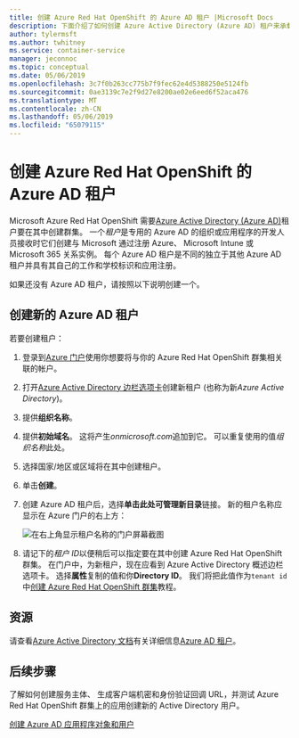 ```yaml
---
title: 创建 Azure Red Hat OpenShift 的 Azure AD 租户 |Microsoft Docs
description: 下面介绍了如何创建 Azure Active Directory (Azure AD) 租户来承载 Microsoft Azure Red Hat OpenShift 群集。
author: tylermsft
ms.author: twhitney
ms.service: container-service
manager: jeconnoc
ms.topic: conceptual
ms.date: 05/06/2019
ms.openlocfilehash: 3c7f0b263cc775b7f9fec62e4d5388250e5124fb
ms.sourcegitcommit: 0ae3139c7e2f9d27e8200ae02e6eed6f52aca476
ms.translationtype: MT
ms.contentlocale: zh-CN
ms.lasthandoff: 05/06/2019
ms.locfileid: "65079115"
---
```

# <a name="create-an-azure-ad-tenant-for-azure-red-hat-openshift"></a>创建 Azure Red Hat OpenShift 的 Azure AD 租户

Microsoft Azure Red Hat OpenShift 需要[Azure Active Directory (Azure AD)](https://docs.microsoft.com/azure/active-directory/develop/quickstart-create-new-tenant)租户要在其中创建群集。 一个*租户*是专用的 Azure AD 的组织或应用程序的开发人员接收时它们创建与 Microsoft 通过注册 Azure、 Microsoft Intune 或 Microsoft 365 关系实例。 每个 Azure AD 租户是不同的独立于其他 Azure AD 租户并具有其自己的工作和学校标识和应用注册。

如果还没有 Azure AD 租户，请按照以下说明创建一个。

## <a name="create-a-new-azure-ad-tenant"></a>创建新的 Azure AD 租户

若要创建租户：

1. 登录到[Azure 门户](https://portal.azure.com/)使用你想要将与你的 Azure Red Hat OpenShift 群集相关联的帐户。
2. 打开[Azure Active Directory 边栏选项卡](https://portal.azure.com/#create/Microsoft.AzureActiveDirectory)创建新租户 (也称为新*Azure Active Directory*)。
3. 提供**组织名称**。
4. 提供**初始域名**。 这将产生*onmicrosoft.com*追加到它。 可以重复使用的值*组织名称*此处。
5. 选择国家/地区或区域将在其中创建租户。
6. 单击**创建**。
7. 创建 Azure AD 租户后，选择**单击此处可管理新目录**链接。 新的租户名称应显示在 Azure 门户的右上方：  

    ![在右上角显示租户名称的门户屏幕截图][tenantcallout]  

8. 请记下的*租户 ID*以便稍后可以指定要在其中创建 Azure Red Hat OpenShift 群集。 在门户中，为新租户，现在应看到 Azure Active Directory 概述边栏选项卡。 选择**属性**复制的值和你**Directory ID**。 我们将把此值作为`tenant id`中[创建 Azure Red Hat OpenShift 群集](tutorial-create-cluster.md)教程。

[tenantcallout]: ./media/howto-create-tenant/tenant-callout.png

## <a name="resources"></a>资源

请查看[Azure Active Directory 文档](https://docs.microsoft.com/azure/active-directory/)有关详细信息[Azure AD 租户](https://docs.microsoft.com/azure/active-directory/develop/quickstart-create-new-tenant)。

## <a name="next-steps"></a>后续步骤

了解如何创建服务主体、 生成客户端机密和身份验证回调 URL，并测试 Azure Red Hat OpenShift 群集上的应用创建新的 Active Directory 用户。

[创建 Azure AD 应用程序对象和用户](howto-aad-app-configuration.md)